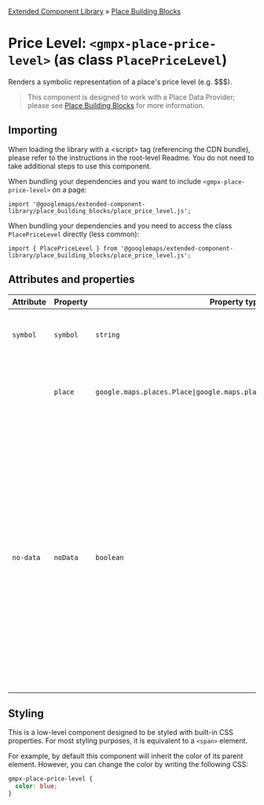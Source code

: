 [Extended Component Library](../../../README.md) » [Place Building Blocks](../README.md)

# Price Level: `<gmpx-place-price-level>` (as class `PlacePriceLevel`)

Renders a symbolic representation of a place's price level (e.g. $$$).

> This component is designed to work with a Place Data Provider; please see [Place Building Blocks](../README.md) for more information.

## Importing

When loading the library with a &lt;script&gt; tag (referencing the CDN bundle), please refer to the instructions in the root-level Readme. You do not need to take additional steps to use this component.

When bundling your dependencies and you want to include `<gmpx-place-price-level>` on a page:

```
import '@googlemaps/extended-component-library/place_building_blocks/place_price_level.js';
```

When bundling your dependencies and you need to access the class `PlacePriceLevel` directly (less common):

```
import { PlacePriceLevel } from '@googlemaps/extended-component-library/place_building_blocks/place_price_level.js';
```

## Attributes and properties

| Attribute | Property | Property type                                                               | Description                                                                                                                                                                                                                                                      | Default | Reflects? |
| --------- | -------- | --------------------------------------------------------------------------- | ---------------------------------------------------------------------------------------------------------------------------------------------------------------------------------------------------------------------------------------------------------------- | ------- | --------- |
| `symbol`  | `symbol` | `string`                                                                    | The currency symbol (such as $) to use.                                                                                                                                                                                                                          | `'$'`   | ✅         |
|           | `place`  | `google.maps.places.Place\|google.maps.places.PlaceResult\|null\|undefined` | Place data to render, overriding anything provided by context.                                                                                                                                                                                                   |         | ❌         |
| `no-data` | `noData` | `boolean`                                                                   | This read-only property and attribute indicate whether the component has the required Place data to display itself.<br/><br/>Use the attribute to target CSS rules if you wish to hide this component, or display alternate content, when there's no valid data. | `true`  | ✅         |

## Styling

This is a low-level component designed to be styled with built-in CSS properties. For most styling purposes, it is equivalent to a `<span>` element.

For example, by default this component will inherit the color of its parent element. However, you can change the color by writing the following CSS:


```css
gmpx-place-price-level {
  color: blue;
}
```



